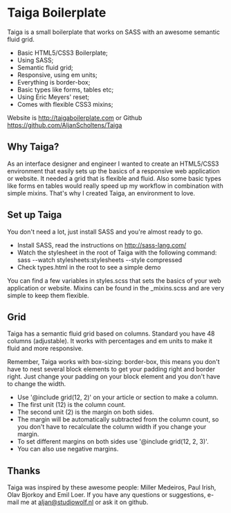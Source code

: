 Taiga Boilerplate
====================

Taiga is a small boilerplate that works on SASS with an awesome semantic fluid grid.

* Basic HTML5/CSS3 Boilerplate;
* Using SASS;
* Semantic fluid grid;
* Responsive, using em units;
* Everything is border-box;
* Basic types like forms, tables etc;
* Using Eric Meyers' reset;
* Comes with flexible CSS3 mixins;

Website is http://taigaboilerplate.com or Github https://github.com/AljanScholtens/Taiga

Why Taiga?
---------------------

As an interface designer and engineer I wanted to create an HTML5/CSS3 environment that easily sets up the basics of a responsive web application or website. It needed a grid that is flexible and fluid. Also some basic types like forms en tables would really speed up my workflow in combination with simple mixins. That's why I created Taiga, an environment to love.

Set up Taiga
---------------------

You don't need a lot, just install SASS and you're almost ready to go.

* Install SASS, read the instructions on http://sass-lang.com/
* Watch the stylesheet in the root of Taiga with the following command: sass --watch stylesheets:stylesheets --style compressed
* Check types.html in the root to see a simple demo

You can find a few variables in styles.scss that sets the basics of your web application or website. 
Mixins can be found in the _mixins.scss and are very simple to keep them flexible.

Grid
---------------------

Taiga has a semantic fluid grid based on columns. Standard you have 48 columns (adjustable).
It works with percentages and em units to make it fluid and more responsive.

Remember, Taiga works with box-sizing: border-box, this means you don't have to nest several block elements to get your padding right and border right. 
Just change your padding on your block element and you don't have to change the width.

* Use '@include grid(12, 2)' on your article or section to make a column. 
* The first unit (12) is the column count.
* The second unit (2) is the margin on both sides.
* The margin will be automatically subtracted from the column count, so you don't have to recalculate the column width if you change your margin.
* To set different margins on both sides use '@include grid(12, 2, 3)'.
* You can also use negative margins.

Thanks
---------------------
Taiga was inspired by these awesome people: Miller Medeiros, Paul Irish, Olav Bjorkoy and Emil Loer.
If you have any questions or suggestions, e-mail me at aljan@studiowolf.nl or ask it on github.